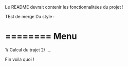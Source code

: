 Le README devrait contenir les fonctionnalitées du projet !

TEst de merge
Du style :

========
Menu
========

1/ Calcul du trajet
2/ ....


Fin voila quoi !
